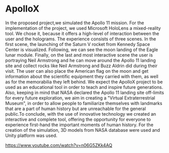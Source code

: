 # ApolloX



In the proposed project,we simulated the Apollo 11 mission. For the implementation of the project, we used Microsoft HoloLens a mixed-reality tool. We chose it, because it offers a high-level of interaction between the user and the holograms. The experience consists of three scenes. In the first scene, the launching of the Saturn V rocket from Kennedy Space Center is visualized. Following, we can see the moon landing of the Eagle lunar module. Finally, on the last and most interactive scene the user is portraying Neil Armstrong and he can move around the Apollo 11 landing site and collect rocks like Neil Armstrong and Buzz Aldrin did during their visit. The user can also place the American flag on the moon and get information about the scientific
equipment they carried with them, as well as for the memorabilia they left behind. We expect the ApolloX project to be used as an educational tool in order to teach and inspire future generations. Also, keeping in mind that NASA declared the Apollo 11 landing site off-limits for every future exploration, we aim in creating a "Virtual Extraterrestrial Museum", in order to allow people to familiarize themselves with landmarks that are a part of human history but are unreachable for the general public.To conclude, with the use of innovative technology we created an interactive and complete tool, offering the opportunity for everyone to experience first-hand the important moments of human history. For the creation of the simulation, 3D models from NASA database were used and Unity platform was used. 

https://www.youtube.com/watch?v=n06G5ZKk4AQ
